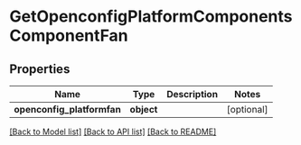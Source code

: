 # GetOpenconfigPlatformComponentsComponentFan

## Properties
Name | Type | Description | Notes
------------ | ------------- | ------------- | -------------
**openconfig_platformfan** | **object** |  | [optional] 

[[Back to Model list]](../README.md#documentation-for-models) [[Back to API list]](../README.md#documentation-for-api-endpoints) [[Back to README]](../README.md)


